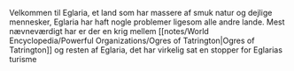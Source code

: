 Velkommen til Eglaria, et land som har massere af smuk natur og dejlige mennesker, Eglaria har haft nogle problemer ligesom alle andre lande. Mest nævneværdigt har er der en krig mellem [[notes/World Encyclopedia/Powerful Organizations/Ogres of Tatrington|Ogres of Tatrington]] og resten af Eglaria, det har virkelig sat en stopper for Eglarias turisme 